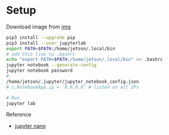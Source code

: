 # Setup
Download image from [img](https://qengineering.eu/install-ubuntu-20.04-on-jetson-nano.html)


```bash
pip3 install --upgrade pip
pip3 install --user jupyterlab
export PATH=$PATH:/home/jetson/.local/bin
# add this line to .bashrc
echo "export PATH=$PATH:/home/jetson/.local/bin" >> .bashrc
jupyter notebook --generate-config
jupyter notebook password
#
/home/jetson/.jupyter/jupyter_notebook_config.json
# c.NotebookApp.ip = '0.0.0.0' # listen on all IPs 

# Run
jupyter lab

```

Reference
- [jupyter nano](https://medium.com/swlh/the-newbie-guide-to-setting-up-a-jetson-nano-on-jp4-4-230449346258)